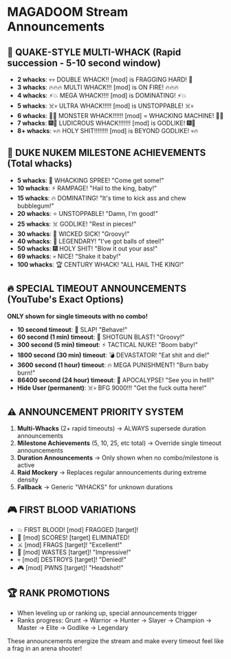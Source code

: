 # MAGADOOM Stream Announcements
<!-- WSP Compliant: This document exists for 0102 operational use only -->
<!-- PURPOSE: Define announcement priorities and formats for timeout_announcer.py -->
<!-- USAGE: Referenced by CommandHandler and TimeoutManager for live chat announcements -->

## 🎯 QUAKE-STYLE MULTI-WHACK (Rapid succession - 5-10 second window)
- **2 whacks**: 💀💀 DOUBLE WHACK!! [mod] is FRAGGING HARD! 🎯
- **3 whacks**: 🔥🔥🔥 MULTI WHACK!!! [mod] is ON FIRE! 🔥🔥🔥
- **4 whacks**: ⚡💥 MEGA WHACK!!!! [mod] is DOMINATING! ⚡💥
- **5 whacks**: ☠️💀 ULTRA WHACK!!!!! [mod] is UNSTOPPABLE! ☠️💀
- **6 whacks**: 🌟💥 MONSTER WHACK!!!!!! [mod] = WHACKING MACHINE! 🌟💥
- **7 whacks**: 🎆👹 LUDICROUS WHACK!!!!!!! [mod] is GODLIKE! 🎆👹
- **8+ whacks**: 💀🔥 HOLY SHIT!!!!!!!! [mod] is BEYOND GODLIKE! 💀🔥

## 💪 DUKE NUKEM MILESTONE ACHIEVEMENTS (Total whacks)
- **5 whacks**: 🎯 WHACKING SPREE! "Come get some!"
- **10 whacks**: ⚡ RAMPAGE! "Hail to the king, baby!"
- **15 whacks**: 🔥 DOMINATING! "It's time to kick ass and chew bubblegum!"
- **20 whacks**: ⭐ UNSTOPPABLE! "Damn, I'm good!"
- **25 whacks**: ☠️ GODLIKE! "Rest in pieces!"
- **30 whacks**: 👑 WICKED SICK! "Groovy!"
- **40 whacks**: 🌟 LEGENDARY! "I've got balls of steel!"
- **50 whacks**: 🎆 HOLY SHIT! "Blow it out your ass!"
- **69 whacks**: 💀 NICE! "Shake it baby!"
- **100 whacks**: 🏆 CENTURY WHACK! "ALL HAIL THE KING!"

## 🔥 SPECIAL TIMEOUT ANNOUNCEMENTS (YouTube's Exact Options)
**ONLY shown for single timeouts with no combo!**
- **10 second timeout**: 👋 SLAP! "Behave!"
- **60 second (1 min) timeout**: 🔫 SHOTGUN BLAST! "Groovy!"
- **300 second (5 min) timeout**: ⚡ TACTICAL NUKE! "Boom baby!"
- **1800 second (30 min) timeout**: 💣 DEVASTATOR! "Eat shit and die!"
- **3600 second (1 hour) timeout**: 🔥 MEGA PUNISHMENT! "Burn baby burn!"
- **86400 second (24 hour) timeout**: 🌋 APOCALYPSE! "See you in hell!"
- **Hide User (permanent)**: ☠️💀 BFG 9000!!! "Get the fuck outta here!"

## ⚠️ ANNOUNCEMENT PRIORITY SYSTEM
1. **Multi-Whacks** (2+ rapid timeouts) → ALWAYS supersede duration announcements
2. **Milestone Achievements** (5, 10, 25, etc total) → Override single timeout announcements  
3. **Duration Announcements** → Only shown when no combo/milestone is active
4. **Raid Mockery** → Replaces regular announcements during extreme density
5. **Fallback** → Generic "WHACKS" for unknown durations

## 🎮 FIRST BLOOD VARIATIONS
- 💥 FIRST BLOOD! [mod] FRAGGED [target]!
- 🎯 [mod] SCORES! [target] ELIMINATED!
- ⚔️ [mod] FRAGS [target]! "Excellent!"
- 🔫 [mod] WASTES [target]! "Impressive!"
- 💀 [mod] DESTROYS [target]! "Denied!"
- 🎮 [mod] PWNS [target]! "Headshot!"

## 🏆 RANK PROMOTIONS
- When leveling up or ranking up, special announcements trigger
- Ranks progress: Grunt → Warrior → Hunter → Slayer → Champion → Master → Elite → Godlike → Legendary

These announcements energize the stream and make every timeout feel like a frag in an arena shooter!